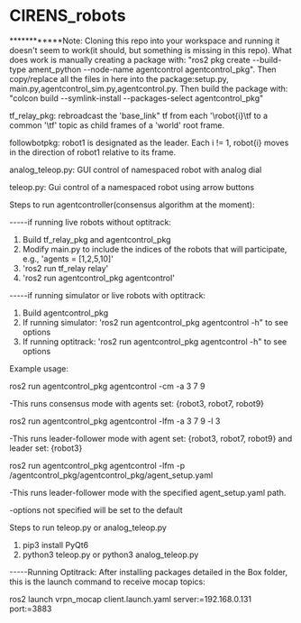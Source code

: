 # CIRENS_robots
************Note: Cloning this repo into your workspace and running it doesn't seem to work(it should, but something is missing in this repo).   What does work is manually creating a package with: "ros2 pkg create --build-type ament_python --node-name agentcontrol agentcontrol_pkg".  Then copy/replace all the files in here into the package:setup.py, main.py,agentcontrol_sim.py,agentcontrol.py.  Then build the package with: "colcon build --symlink-install --packages-select agentcontrol_pkg"

tf_relay_pkg: rebroadcast the 'base_link" tf from each '\robot{i}\tf to a common '\tf' topic as child frames of a 'world' root frame. 

followbotpkg: robot1 is designated as the leader.  Each i != 1, robot{i} moves in the direction of robot1 relative to its frame. 

analog_teleop.py:  GUI control of namespaced robot with analog dial

teleop.py: Gui control of a namespaced robot using arrow buttons

Steps to run agentcontroller(consensus algorithm at the moment):

-----if running live robots without optitrack:

1. Build tf_relay_pkg and agentcontrol_pkg
2. Modify main.py to include the indices of the robots that will participate, e.g., 'agents = [1,2,5,10]'
3. 'ros2 run tf_relay relay'
4. 'ros2 run agentcontrol_pkg agentcontrol'

-----if running simulator or live robots with optitrack:   
1. Build agentcontrol_pkg
2. If running simulator: 'ros2 run agentcontrol_pkg agentcontrol -h" to see options
3. If running optitrack: 'ros2 run agentcontrol_pkg agentcontrol -h" to see options
   
Example usage:

ros2 run agentcontrol_pkg agentcontrol -cm -a 3 7 9          

-This runs consensus mode with agents set: {robot3, robot7, robot9}  

ros2 run agentcontrol_pkg agentcontrol -lfm -a 3 7 9 -l 3    

-This runs leader-follower mode with agent set: {robot3, robot7, robot9} and leader set: {robot3}

ros2 run agentcontrol_pkg agentcontrol -lfm -p /agentcontrol_pkg/agentcontrol_pkg/agent_setup.yaml  

-This runs leader-follower mode with the specified agent_setup.yaml path. 

-options not specified will be set to the default

Steps to run teleop.py or analog_teleop.py
1. pip3 install PyQt6
2. python3 teleop.py or python3 analog_teleop.py

-----Running Optitrack:
After installing packages detailed in the Box folder, this is the launch command to receive mocap topics:

ros2 launch vrpn_mocap client.launch.yaml server:=192.168.0.131 port:=3883
